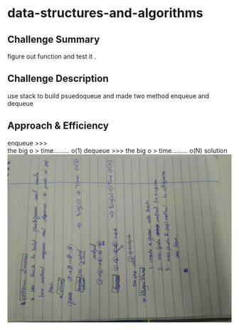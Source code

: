 # data-structures-and-algorithms
## Challenge Summary
figure out function and test it .

## Challenge Description

use stack to build psuedoqueue and made two method enqueue and dequeue


## Approach & Efficiency
enqueue >>>  
the big o > time......... o(1)
dequeue >>>
the big o > time......... o(N)
solution
![](lab-11.jpg)
